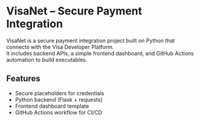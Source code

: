 # VisaNet – Secure Payment Integration

VisaNet is a secure payment integration project built on Python that connects with the Visa Developer Platform.  
It includes backend APIs, a simple frontend dashboard, and GitHub Actions automation to build executables.  

## Features
- Secure placeholders for credentials  
- Python backend (Flask + requests)  
- Frontend dashboard template  
- GitHub Actions workflow for CI/CD  
